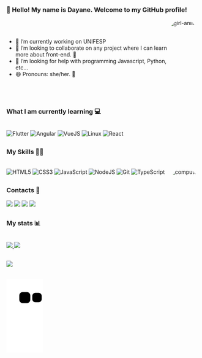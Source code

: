 ### 👋 Hello! My name is Dayane. Welcome to my GitHub profile!

<!--
**dayane-lis/dayane-lis** is a ✨ _special_ ✨ repository because its `README.md` (this file) appears on your GitHub profile.

Here are some ideas to get you started:
-->
<div><img align="right" alt="girl-anime" height="240" style="border-radius:90px;" src="https://i.pinimg.com/originals/75/8f/1c/758f1cd8cede9c3e4711306fc030f4ce.gif"></div>

<br><br>
 
- 🔭 I’m currently working on UNIFESP
- 👯 I’m looking to collaborate on any project where I can learn more about front-end. :raising_hand:
- 🤔 I’m looking for help with programming Javascript, Python, etc...
- 😄 Pronouns: she/her. :woman:
<!-- ⚡ Fun fact: After 20 years I finally started to understand programming. :sweat_smile: -->
<br><br>

##
### What I am currently learning :computer: 
<div style="display: inline_block"><br>
<img src="https://cdn.jsdelivr.net/gh/devicons/devicon/icons/flutter/flutter-original.svg" alt="Flutter" width="40" height="40"/> <img src="https://cdn.jsdelivr.net/gh/devicons/devicon/icons/angularjs/angularjs-original.svg" alt="Angular" width="40" height="40"/> <img src="https://cdn.jsdelivr.net/gh/devicons/devicon/icons/vuejs/vuejs-original-wordmark.svg" alt="VueJS" width="40" height="40"/> <img src="https://cdn.jsdelivr.net/gh/devicons/devicon/icons/linux/linux-original.svg" alt="Linux" width="40" height="40"/> <img src="https://cdn.jsdelivr.net/gh/devicons/devicon/icons/react/react-original.svg" alt="React" width="40" height="40"/>
</div> 


##
### My Skills :woman_technologist:
<div><br>
  <img src="https://cdn.jsdelivr.net/gh/devicons/devicon/icons/html5/html5-plain-wordmark.svg" alt="HTML5" width="40" height="40"/> <img src="https://cdn.jsdelivr.net/gh/devicons/devicon/icons/css3/css3-plain-wordmark.svg" alt="CSS3" width="40" height="40"/> <img src="https://cdn.jsdelivr.net/gh/devicons/devicon/icons/javascript/javascript-original.svg" alt="JavaScript" width="40" height="40"/> <img src="https://cdn.jsdelivr.net/gh/devicons/devicon/icons/nodejs/nodejs-plain-wordmark.svg" alt="NodeJS" width="40" height="40"/> <img src="https://cdn.jsdelivr.net/gh/devicons/devicon/icons/git/git-plain-wordmark.svg" alt="Git" width="40" height="40"/> <img src="https://cdn.jsdelivr.net/gh/devicons/devicon/icons/typescript/typescript-original.svg" alt="TypeScript" width="40" height="40"/> 
 
 <img align="right" alt="computer" height="170" style="border-radius:90px;" src="https://c.tenor.com/QLh0PhunTj8AAAAC/anime-typing.gif">
</div>

##
### Contacts :e-mail:
<div>
<a href="https://instagram.com/dayane_lis" target="_blank"><img src="https://img.shields.io/badge/-Instagram-%23E4405F?style=for-the-badge&logo=instagram&logoColor=white" target="_blank"></a>
<a href="https://www.twitch.tv/dayanelis" target="_blank"><img src="https://img.shields.io/badge/Twitch-9146FF?style=for-the-badge&logo=twitch&logoColor=white" target="_blank"></a>
<a href = "mailto:day.nemesis@gmail.com"><img src="https://img.shields.io/badge/Gmail-D14836?style=for-the-badge&logo=gmail&logoColor=white" target="_blank"></a>
<a href="https://www.linkedin.com/in/dayane-silva-0a41b755" target="_blank"><img src="https://img.shields.io/badge/-LinkedIn-%230077B5?style=for-the-badge&logo=linkedin&logoColor=white" target="_blank"></a>              
</div>


##
### My stats :bar_chart:
<div><br>
  <a href="https://github.com/dayane-lis">
  <img height="160em" src="https://github-readme-stats.vercel.app/api?username=dayane-lis&show_icons=true&theme=bear&include_all_commits=true&count_private=true"/>
  <img height="160em" src="https://github-readme-stats.vercel.app/api/top-langs/?username=dayane-lis&layout=compact&langs_count=7&theme=bear"/>
</div>
 
 ##
 <div>
 <img src="https://activity-graph.herokuapp.com/graph?username=dayane-lis&custom_title=Dayane%20Contribution%20Graph&theme=bear&bg_color=282828&hide_border=true&line=ba14e3&point=e3107d" />
 </div>
  
  
  ## 
  
  ![Snake animation](https://github.com/dayane-lis/dayane-lis/blob/output/github-contribution-grid-snake.svg)
